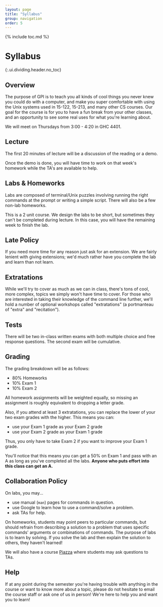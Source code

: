```yaml
---
layout: page
title: "Syllabus"
group: navigation
order: 5
---
```



{% include toc.md %}

# Syllabus
{:.ui.dividing.header.no_toc}

## Overview

The purpose of GPI is to teach you all kinds of cool things you never knew you
could do with a computer, and make you super comfortable with using the Unix
systems used in 15-122, 15-213, and many other CS courses. Our goal for the
course is for you to have a fun break from your other classes, and an
opportunity to see some real uses for what you're learning about.

We will meet on Thursdays from 3:00 - 4:20 in GHC 4401.

## Lecture

The first 20 minutes of lecture will be a discussion of the reading or a demo.

Once the demo is done, you will have time to work on that week's homework while
the TA's are available to help.

## Labs & Homeworks

Labs are composed of terminal/Unix puzzles involving running the right commands
at the prompt or writing a simple script. There will also be a few non-lab
homeworks.

This is a 2 unit course. We design the labs to be short, but sometimes they
can't be completed during lecture. In this case, you will have the remaining
week to finish the lab.

## Late Policy

If you need more time for any reason just ask for an extension. We are fairly
lenient with giving extensions; we'd much rather have you complete the
lab and learn than not learn.

## Extratations

While we'll try to cover as much as we can in class, there's tons of cool, more
complex, topics we simply won't have time to cover. For those who are
interested in taking their knowledge of the command line further, we'll hold a
number of optional workshops called "extratations" (a portmanteau of "extra" and
"recitation").

## Tests

There will be two in-class written exams with both multiple choice and free
response questions. The second exam will be cumulative.

## Grading

The grading breakdown will be as follows:

- 80% Homeworks
- 10% Exam 1
- 10% Exam 2

All homework assignments will be weighted equally, so missing an assignment is
roughly equivalent to dropping a letter grade.

Also, if you attend at least 3 extratations, you can replace the lower of your
two exam grades with the higher. This means you can:

- use your Exam 1 grade as your Exam 2 grade
- use your Exam 2 grade as your Exam 1 grade

Thus, you only have to take Exam 2 if you want to improve your Exam 1 grade.

You'll notice that this means you can get a 50% on Exam 1 and pass with an
A as long as you've completed all the labs. **Anyone who puts effort into this
class can get an A.**

## Collaboration Policy

On labs, you may...

- use manual (`man`) pages for commands in question.
- use Google to learn how to use a command/solve a problem.
- ask TAs for help.

On homeworks, students may point peers to particular commands, but should
refrain from describing a solution to a problem that uses specific commands'
arguments or combinations of commands. The purpose of labs is to learn by
solving. If you solve the lab and then explain the solution to others, they
haven't learned!

We will also have a course [Piazza](https://piazza.com/class/jzojufcv14o211)
where students may ask questions to TAs.

## Help

If at any point during the semester you're having trouble with anything in the
course or want to know more about a topic, please do not hesitate to email the
course staff or ask one of us in person! We're here to help you and want you to
learn!

